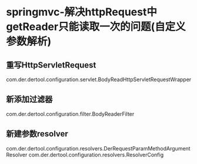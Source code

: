 # springmvc-解决httpRequest中getReader只能读取一次的问题(自定义参数解析)

## 重写HttpServletRequest
com.der.dertool.configuration.servlet.BodyReadHttpServletRequestWrapper

## 新添加过滤器
com.der.dertool.configuration.filter.BodyReaderFilter

## 新建参数resolver
com.der.dertool.configuration.resolvers.DerRequestParamMethodArgumentResolver
com.der.dertool.configuration.resolvers.ResolverConfig


